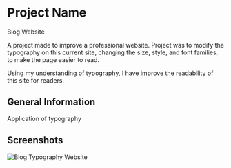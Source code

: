 # Project Name
Blog Website 

A project made to improve a professional website. Project was to  modify the typography on this current site, changing the size, style, and font families, to make the page easier to read.

Using my understanding of typography, I have improve the readability of this site for readers.
## General Information
Application of typography 

## Screenshots
![Blog Typography Website](./morocco.png)
